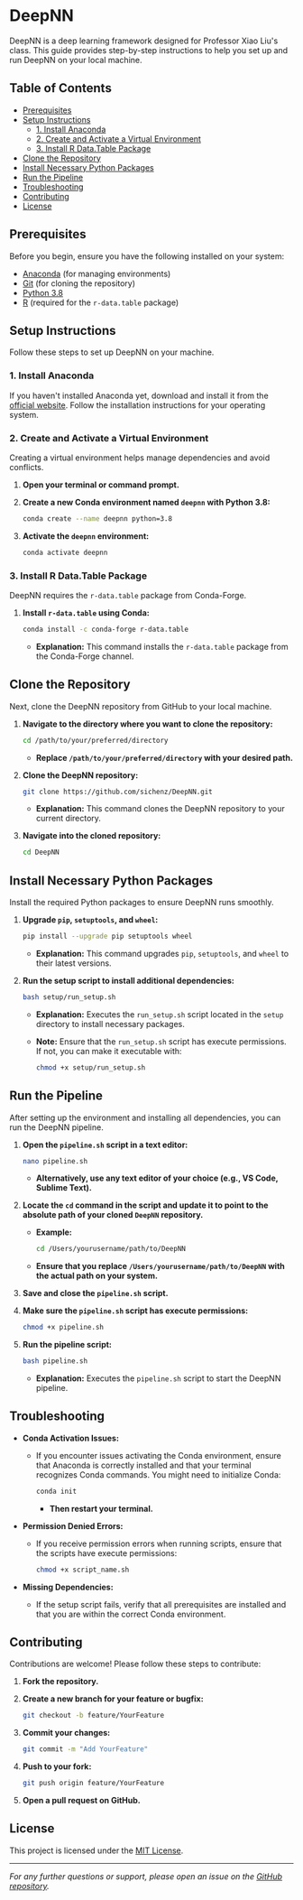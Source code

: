 # DeepNN

DeepNN is a deep learning framework designed for Professor Xiao Liu's class. This guide provides step-by-step instructions to help you set up and run DeepNN on your local machine.

## Table of Contents

- [Prerequisites](#prerequisites)
- [Setup Instructions](#setup-instructions)
  - [1. Install Anaconda](#1-install-anaconda)
  - [2. Create and Activate a Virtual Environment](#2-create-and-activate-a-virtual-environment)
  - [3. Install R Data.Table Package](#3-install-r-datatable-package)
- [Clone the Repository](#clone-the-repository)
- [Install Necessary Python Packages](#install-necessary-python-packages)
- [Run the Pipeline](#run-the-pipeline)
- [Troubleshooting](#troubleshooting)
- [Contributing](#contributing)
- [License](#license)

## Prerequisites

Before you begin, ensure you have the following installed on your system:

- [Anaconda](https://www.anaconda.com/products/distribution) (for managing environments)
- [Git](https://git-scm.com/downloads) (for cloning the repository)
- [Python 3.8](https://www.python.org/downloads/release/python-380/)
- [R](https://www.r-project.org/) (required for the `r-data.table` package)

## Setup Instructions

Follow these steps to set up DeepNN on your machine.

### 1. Install Anaconda

If you haven't installed Anaconda yet, download and install it from the [official website](https://www.anaconda.com/products/distribution). Follow the installation instructions for your operating system.

### 2. Create and Activate a Virtual Environment

Creating a virtual environment helps manage dependencies and avoid conflicts.

1. **Open your terminal or command prompt.**

2. **Create a new Conda environment named `deepnn` with Python 3.8:**

   ```bash
   conda create --name deepnn python=3.8
   ```

3. **Activate the `deepnn` environment:**

   ```bash
   conda activate deepnn
   ```

### 3. Install R Data.Table Package

DeepNN requires the `r-data.table` package from Conda-Forge.

1. **Install `r-data.table` using Conda:**

   ```bash
   conda install -c conda-forge r-data.table
   ```

   - **Explanation:** This command installs the `r-data.table` package from the Conda-Forge channel.

## Clone the Repository

Next, clone the DeepNN repository from GitHub to your local machine.

1. **Navigate to the directory where you want to clone the repository:**

   ```bash
   cd /path/to/your/preferred/directory
   ```

   - **Replace `/path/to/your/preferred/directory` with your desired path.**

2. **Clone the DeepNN repository:**

   ```bash
   git clone https://github.com/sichenz/DeepNN.git
   ```

   - **Explanation:** This command clones the DeepNN repository to your current directory.

3. **Navigate into the cloned repository:**

   ```bash
   cd DeepNN
   ```

## Install Necessary Python Packages

Install the required Python packages to ensure DeepNN runs smoothly.

1. **Upgrade `pip`, `setuptools`, and `wheel`:**

   ```bash
   pip install --upgrade pip setuptools wheel
   ```

   - **Explanation:** This command upgrades `pip`, `setuptools`, and `wheel` to their latest versions.

2. **Run the setup script to install additional dependencies:**

   ```bash
   bash setup/run_setup.sh
   ```

   - **Explanation:** Executes the `run_setup.sh` script located in the `setup` directory to install necessary packages.

   - **Note:** Ensure that the `run_setup.sh` script has execute permissions. If not, you can make it executable with:

     ```bash
     chmod +x setup/run_setup.sh
     ```

## Run the Pipeline

After setting up the environment and installing all dependencies, you can run the DeepNN pipeline.

1. **Open the `pipeline.sh` script in a text editor:**

   ```bash
   nano pipeline.sh
   ```

   - **Alternatively, use any text editor of your choice (e.g., VS Code, Sublime Text).**

2. **Locate the `cd` command in the script and update it to point to the absolute path of your cloned `DeepNN` repository.**

   - **Example:**

     ```bash
     cd /Users/yourusername/path/to/DeepNN
     ```

   - **Ensure that you replace `/Users/yourusername/path/to/DeepNN` with the actual path on your system.**

3. **Save and close the `pipeline.sh` script.**

4. **Make sure the `pipeline.sh` script has execute permissions:**

   ```bash
   chmod +x pipeline.sh
   ```

5. **Run the pipeline script:**

   ```bash
   bash pipeline.sh
   ```

   - **Explanation:** Executes the `pipeline.sh` script to start the DeepNN pipeline.

## Troubleshooting

- **Conda Activation Issues:**
  - If you encounter issues activating the Conda environment, ensure that Anaconda is correctly installed and that your terminal recognizes Conda commands. You might need to initialize Conda:

    ```bash
    conda init
    ```

    - **Then restart your terminal.**

- **Permission Denied Errors:**
  - If you receive permission errors when running scripts, ensure that the scripts have execute permissions:

    ```bash
    chmod +x script_name.sh
    ```

- **Missing Dependencies:**
  - If the setup script fails, verify that all prerequisites are installed and that you are within the correct Conda environment.

## Contributing

Contributions are welcome! Please follow these steps to contribute:

1. **Fork the repository.**
2. **Create a new branch for your feature or bugfix:**

   ```bash
   git checkout -b feature/YourFeature
   ```

3. **Commit your changes:**

   ```bash
   git commit -m "Add YourFeature"
   ```

4. **Push to your fork:**

   ```bash
   git push origin feature/YourFeature
   ```

5. **Open a pull request on GitHub.**

## License

This project is licensed under the [MIT License](LICENSE).

---

*For any further questions or support, please open an issue on the [GitHub repository](https://github.com/sichenz/DeepNN/issues).*